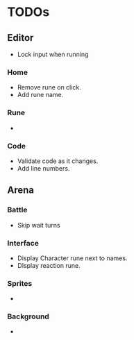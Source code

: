 # TODOs

## Editor
- Lock input when running

### Home
- Remove rune on click.
- Add rune name.

### Rune
-

### Code
- Validate code as it changes.
- Add line numbers.

## Arena

### Battle
- Skip wait turns

### Interface
- Display Character rune next to names.
- DIsplay reaction rune.

### Sprites
- 

### Background
-